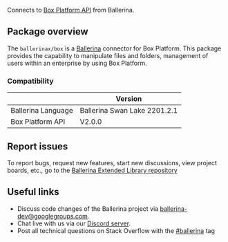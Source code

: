Connects to [Box Platform API](https://developer.box.com/reference/) from Ballerina.

## Package overview
The `ballerinax/box` is a [Ballerina](https://ballerina.io/) connector for Box Platform.
This package provides the capability to manipulate files and folders, management of users within an enterprise by using Box Platform.

### Compatibility
|                    | Version                    |
|--------------------|----------------------------|
| Ballerina Language | Ballerina Swan Lake 2201.2.1 |
| Box Platform API   | V2.0.0                     |

## Report issues
To report bugs, request new features, start new discussions, view project boards, etc., go to the [Ballerina Extended Library repository](https://github.com/ballerina-platform/ballerina-extended-library)

## Useful links
- Discuss code changes of the Ballerina project via [ballerina-dev@googlegroups.com](mailto:ballerina-dev@googlegroups.com).
- Chat live with us via our [Discord server](https://discord.gg/ballerinalang).
- Post all technical questions on Stack Overflow with the [#ballerina](https://stackoverflow.com/questions/tagged/ballerina) tag
